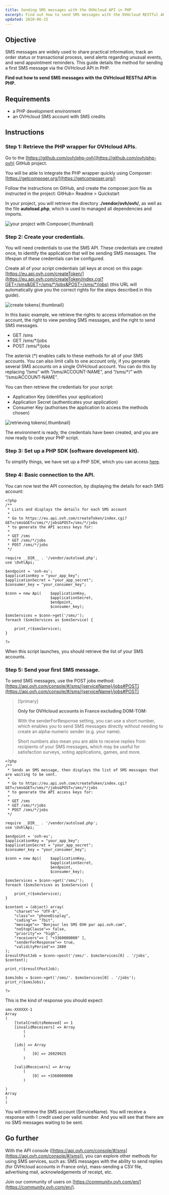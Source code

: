 ```yaml
---
title: Sending SMS messages with the OVHcloud API in PHP
excerpt: Find out how to send SMS messages with the OVHcloud RESTful API in PHP
updated: 2020-06-25
---
```


## Objective

SMS messages are widely used to share practical information, track an order status or transactional process, send alerts regarding unusual events, and send appointment reminders. This guide details the method for sending a first SMS message via the OVHcloud API in PHP. 

**Find out how to send SMS messages with the OVHcloud RESTful API in PHP.**

## Requirements

- a PHP development environment
- an OVHcloud SMS account with SMS credits

## Instructions

### Step 1: Retrieve the PHP wrapper for OVHcloud APIs.

Go to the [https://github.com/ovh/php-ovh](https://github.com/ovh/php-ovh) GitHub project.

You will be able to integrate the PHP wrapper quickly using Composer: [https://getcomposer.org/](https://getcomposer.org/)

Follow the instructions on GitHub, and create the composer.json file as instructed in the project:
GitHub> Readme > Quickstart

In your project, you will retrieve the directory <b>./vendor/ovh/ovh/</b>, as well as the file <b>autoload.php</b>, which is used to managed all dependencies and imports.

![your project with Composer](images/img_2450.jpg){.thumbnail}

### Step 2: Create your credentials.

You will need credentials to use the SMS API. These credentials are created once, to identify the application that will be sending SMS messages. The lifespan of these credentials can be configured.

Create all of your script credentials (all keys at once) on this page:
[https://eu.api.ovh.com/createToken/](https://eu.api.ovh.com/createToken/index.cgi?GET=/sms&GET=/sms/*/jobs&POST=/sms/*/jobs) (this URL will automatically give you the correct rights for the steps described in this guide).

![create tokens](images/img_2451.jpg){.thumbnail}

In this basic example, we retrieve the rights to access information on the account, the right to view pending SMS messages, and the right to send SMS messages. 

- GET /sms
- GET /sms/\*/jobs
- POST /sms/\*/jobs

The asterisk (\*) enables calls to these methods for all of your SMS accounts. You can also limit calls to one account only, if you generate several SMS accounts on a single OVHcloud account. You can do this by replacing “/sms” with “/sms/ACCOUNT-NAME”, and  “/sms/\*/” with “/sms/ACCOUNT-NAME”.

You can then retrieve the credentials for your script:

- Application Key (identifies your application)
- Application Secret (authenticates your application)
- Consumer Key (authorises the application to access the methods chosen)

![retrieving tokens](images/img_2452.jpg){.thumbnail}

The environment is ready, the credentials have been created, and you are now ready to code your PHP script.

### Step 3: Set up a PHP SDK (software development kit).

To simplify things, we have set up a PHP SDK, which you can access [here](https://github.com/ovh/php-ovh-sms).

### Step 4: Basic connection to the API.

You can now test the API connection, by displaying the details for each SMS account:

```
<?php
/**
 * Lists and displays the details for each SMS account
 * 
 * Go to https://eu.api.ovh.com/createToken/index.cgi?GET=/sms&GET=/sms/*/jobs&POST=/sms/*/jobs
 * to generate the API access keys for:
 *
 * GET /sms
 * GET /sms/*/jobs
 * POST /sms/*/jobs
 */

require __DIR__ . '/vendor/autoload.php';
use \Ovh\Api;

$endpoint = 'ovh-eu';
$applicationKey = "your_app_key";
$applicationSecret = "your_app_secret";
$consumer_key = "your_consumer_key";

$conn = new Api(    $applicationKey,
                    $applicationSecret,
                    $endpoint,
                    $consumer_key);
     
$smsServices = $conn->get('/sms/');
foreach ($smsServices as $smsService) {

    print_r($smsService);
}

?>
```

When this script launches, you should retrieve the list of your SMS accounts.

### Step 5: Send your first SMS message.

To send SMS messages, use the POST jobs method: [https://api.ovh.com/console/#/sms/{serviceName}/jobs#POST](https://api.ovh.com/console/#/sms/{serviceName}/jobs#POST)

> [!primary]
>
> **Only for OVHcloud accounts in France excluding DOM-TOM:**
> 
> With the senderForResponse setting, you can use a short number, which enables you to send SMS messages directly without needing to create an alpha-numeric sender (e.g. your name).
> 
> Short numbers also mean you are able to receive replies from recipients of your SMS messages, which may be useful for satisfaction surveys, voting applications, games, and more.
>
>

```
<?php
/**
 * Sends an SMS message, then displays the list of SMS messages that are waiting to be sent.
 * 
 * Go to https://eu.api.ovh.com/createToken/index.cgi?GET=/sms&GET=/sms/*/jobs&POST=/sms/*/jobs
 * to generate the API access keys for:
 *
 * GET /sms
 * GET /sms/*/jobs
 * POST /sms/*/jobs
 */

require __DIR__ . '/vendor/autoload.php';
use \Ovh\Api;

$endpoint = 'ovh-eu';
$applicationKey = "your_app_key";
$applicationSecret = "your_app_secret";
$consumer_key = "your_consumer_key";

$conn = new Api(    $applicationKey,
                    $applicationSecret,
                    $endpoint,
                    $consumer_key);
     
$smsServices = $conn->get('/sms/');
foreach ($smsServices as $smsService) {

    print_r($smsService);
}

$content = (object) array(
	"charset"=> "UTF-8",
	"class"=> "phoneDisplay",
	"coding"=> "7bit",
	"message"=> "Bonjour les SMS OVH par api.ovh.com",
	"noStopClause"=> false,
	"priority"=> "high",
	"receivers"=> [ "+3360000000" ],
	"senderForResponse"=> true,
	"validityPeriod"=> 2880
);
$resultPostJob = $conn->post('/sms/'. $smsServices[0] . '/jobs', $content);

print_r($resultPostJob);

$smsJobs = $conn->get('/sms/'. $smsServices[0] . '/jobs');
print_r($smsJobs);
        
?>
```

This is the kind of response you should expect:

```
sms-XXXXXX-1
Array
(
    [totalCreditsRemoved] => 1
    [invalidReceivers] => Array
        (
        )

    [ids] => Array
        (
            [0] => 26929925
        )

    [validReceivers] => Array
        (
            [0] => +3360000000
        )

)
Array
(
)
```

You will retrieve the SMS account (ServiceName). You will receive a response with 1 credit used per valid number. And you will see that there are no SMS messages waiting to be sent.

## Go further

With the API console ([https://api.ovh.com/console/#/sms](https://api.ovh.com/console/#/sms)), you can explore other methods for using SMS services, such as: SMS messages with the ability to send replies (for OVHcloud accounts in France only), mass-sending a CSV file, advertising mail, acknowledgements of receipt, etc.

Join our community of users on [https://community.ovh.com/en/](https://community.ovh.com/en/).

